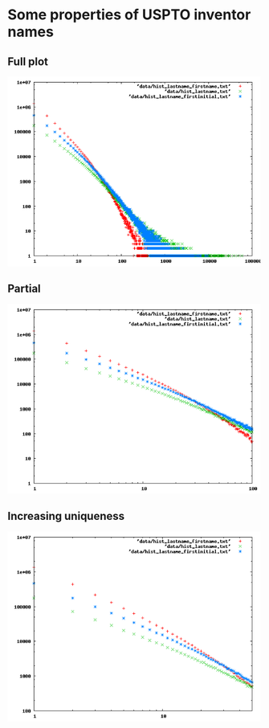 # Some properties of USPTO inventor names


## Full plot

![Full range of blocking](./images/nameblocking.png "Blocking on USPTO inventor name")

## Partial

![Full range of blocking](./images/onetohundred.png "Blocking on USPTO inventor name")

## Increasing uniqueness

![Full range of blocking](./images/onetofifty.png "Blocking on USPTO inventor name")
